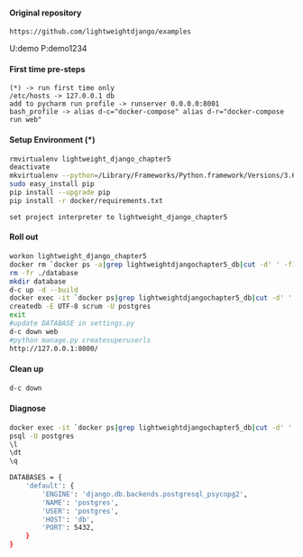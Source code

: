 #### Original repository
    https://github.com/lightweightdjango/examples

U:demo
P:demo1234

#### First time pre-steps
```text
(*) -> run first time only
/etc/hosts -> 127.0.0.1	db
add to pycharm run profile -> runserver 0.0.0.0:8001
bash_profile -> alias d-c="docker-compose" alias d-r="docker-compose run web"
```

#### Setup Environment (*)
```bash
rmvirtualenv lightweight_django_chapter5
deactivate
mkvirtualenv --python=/Library/Frameworks/Python.framework/Versions/3.6/bin/python3 lightweight_django_chapter5
sudo easy_install pip
pip install --upgrade pip
pip install -r docker/requirements.txt
```

```text
set project interpreter to lightweight_django_chapter5
```


#### Roll out
```bash
workon lightweight_django_chapter5
docker rm `docker ps -a|grep lightweightdjangochapter5_db|cut -d' ' -f1` 
rm -fr ./database
mkdir database
d-c up -d --build
docker exec -it `docker ps|grep lightweightdjangochapter5_db|cut -d' ' -f1` bash
createdb -E UTF-8 scrum -U postgres
exit
#update DATABASE in settings.py
d-c down web
#python manage.py createsuperuserls
http://127.0.0.1:8000/
```

#### Clean up
```bash
d-c down
```
#### Diagnose
```bash
docker exec -it `docker ps|grep lightweightdjangochapter5_db|cut -d' ' -f1` bash
psql -U postgres
\l
\dt
\q

DATABASES = {
    'default': {
        'ENGINE': 'django.db.backends.postgresql_psycopg2',
        'NAME': 'postgres',
        'USER': 'postgres',
        'HOST': 'db',
        'PORT': 5432,
    }
}
```